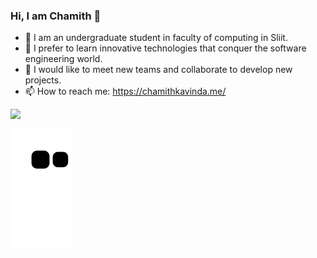 ### Hi, I am Chamith 👋

- 🌱 I am an undergraduate student in faculty of computing in Sliit.
- 🔭 I prefer to learn innovative technologies that conquer the software engineering world.
- 👯 I would like to meet new teams and collaborate to develop new projects.
- 📫 How to reach me: https://chamithkavinda.me/

<img src="https://github-readme-stats.vercel.app/api?username=chamithZ&&show_icons=true&title_color=ffffff&icon_color=bb2acf&text_color=daf7dc&bg_color=151515">

![Snake animation](https://github.com/chamithZ/chamithZ/blob/output/github-contribution-grid-snake.svg)

<!--
**it21156960/it21156960** is a ✨ _special_ ✨ repository because its `README.md` (this file) appears on your GitHub profile.

Here are some ideas to get you started:

- 🔭 I’m currently working on ...
- 🌱 I’m currently learning ...
- 👯 I’m looking to collaborate on ...
- 🤔 I’m looking for help with ...
- 💬 Ask me about ...
- 📫 How to reach me: ...
- 😄 Pronouns: ...
- ⚡ Fun fact: ...
-->
